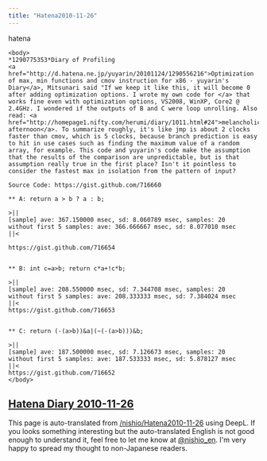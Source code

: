 ```yaml
---
title: "Hatena2010-11-26"
---
```


hatena

```
<body>
*1290775353*Diary of Profiling
<a href="http://d.hatena.ne.jp/yuyarin/20101124/1290556216">Optimization of max, min functions and cmov instruction for x86 - yuyarin's Diary</a>, Mitsunari said "If we keep it like this, it will become 0 after adding optimization options. I wrote my own code for </a> that works fine even with optimization options, VS2008, WinXP, Core2 @ 2.4GHz. I wondered if the outputs of B and C were loop unrolling. Also read: <a href="http://homepage1.nifty.com/herumi/diary/1011.html#24">melancholic afternoon</a>. To summarize roughly, it's like jmp is about 2 clocks faster than cmov, which is 5 clocks, because branch prediction is easy to hit in use cases such as finding the maximum value of a random array, for example. This code and yuyarin's code make the assumption that the results of the comparison are unpredictable, but is that assumption really true in the first place? Isn't it pointless to consider the fastest max in isolation from the pattern of input?

Source Code: https://gist.github.com/716660

** A: return a > b ? a : b;

>||
[sample] ave: 367.150000 msec, sd: 8.060789 msec, samples: 20
without first 5 samples: ave: 366.666667 msec, sd: 8.077010 msec
||<

https://gist.github.com/716654


** B: int c=a>b; return c*a+!c*b;

>||
[sample] ave: 208.550000 msec, sd: 7.344708 msec, samples: 20
without first 5 samples: ave: 208.333333 msec, sd: 7.384024 msec
||<
https://gist.github.com/716653


** C: return (-(a>b))&a|(~(-(a>b)))&b;

>||
[sample] ave: 187.500000 msec, sd: 7.126673 msec, samples: 20
without first 5 samples: ave: 187.533333 msec, sd: 5.878127 msec
||<
https://gist.github.com/716652
</body>
```


[Hatena Diary 2010-11-26](https://nishiohirokazu.hatenadiary.org/archive/2010/11/26)
---
This page is auto-translated from [/nishio/Hatena2010-11-26](https://scrapbox.io/nishio/Hatena2010-11-26) using DeepL. If you looks something interesting but the auto-translated English is not good enough to understand it, feel free to let me know at [@nishio_en](https://twitter.com/nishio_en). I'm very happy to spread my thought to non-Japanese readers.